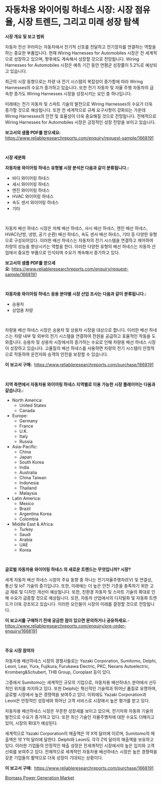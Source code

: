 <p><h1>자동차용 와이어링 하네스 시장: 시장 점유율, 시장 트렌드, 그리고 미래 성장 탐색</h1></p><p><strong>시장 개요 및 보고 범위</strong></p>
<p><p>자동차 전선 꾸러미는 자동차에서 전기적 신호를 전달하고 전기장치를 연결하는 역할을 하는 중요한 부품입니다. 현재 Wiring Harnesses for Automobiles 시장은 전 세계적으로 성장하고 있으며, 향후에도 계속해서 성장할 것으로 전망됩니다. Wiring Harnesses for Automobiles 시장은 예측 기간 동안 연평균 성장률이 5.2%로 예상되고 있습니다. </p><p>최근의 시장 동향으로는 차량 내 전기 시스템의 복잡성이 증가함에 따라 Wiring Harnesses의 수요가 증가하고 있습니다. 또한 전기 자동차 및 자율 주행 자동차의 급속한 증가도 Wiring Harnesses 시장을 성장시키는 요인 중 하나입니다. </p><p>미래에는 전기 자동차 및 스마트 기술의 발전으로 Wiring Harnesses의 수요가 더욱 증가할 것으로 예상됩니다. 또한 전 세계적으로 규제 요구사항이 강화되는 가운데 Wiring Harnesses의 안전 및 효율성이 더욱 중요해질 것으로 전망됩니다. 전체적으로 Wiring Harnesses for Automobiles 시장은 긍정적인 성장 전망을 보이고 있습니다.</p></p>
<p><strong>보고서의 샘플 PDF를 받으세요:</strong> <a href="https://www.reliableresearchreports.com/enquiry/request-sample/1668191">https://www.reliableresearchreports.com/enquiry/request-sample/1668191</a></p>
<p>&nbsp;</p>
<p><strong>시장 세분화</strong></p>
<p><strong>자동차용 와이어링 하네스 유형별 시장 분석은 다음과 같이 분류됩니다.:</strong></p>
<p><ul><li>바디 와이어링 하네스</li><li>섀시 와이어링 하네스</li><li>엔진 와이어링 하네스</li><li>HVAC 와이어링 하네스</li><li>속도 센서 와이어링 하네스</li><li>기타</li></ul></p>
<p>&nbsp;</p>
<p><p>자동차 배선 하네스 시장은 차체 배선 하네스, 샤시 배선 하네스, 엔진 배선 하네스, HVAC(난방, 냉방, 공기 순환) 배선 하네스, 속도 센서 배선 하네스, 기타 등 다양한 유형으로 구성되어있다. 이러한 배선 하네스는 자동차의 전기 시스템을 연결하고 제어하여 차량의 성능을 향상시키는 역할을 한다. 이러한 다양한 유형의 배선 하네스는 자동차 산업에서 중요한 부품으로 인식되며 수요가 계속해서 증가하고 있다.</p></p>
<p><strong>보고서의 샘플 PDF를 받으세요:</strong>&nbsp;<a href="https://www.reliableresearchreports.com/enquiry/request-sample/1668191">https://www.reliableresearchreports.com/enquiry/request-sample/1668191</a></p>
<p>&nbsp;</p>
<p><strong> 자동차용 와이어링 하네스 응용 분야별 시장 산업 조사는 다음과 같이 분류됩니다.:</strong></p>
<p><ul><li>승용차</li><li>상업용 차량</li></ul></p>
<p>&nbsp;</p>
<p><p>차량용 배선 하네스 시장은 승용차 및 상용차 시장을 대상으로 합니다. 이러한 배선 하네스는 차량 내부 및 외부의 전기 시스템을 연결하여 전원을 공급하고 효율적인 작동을 도와줍니다. 승용차 및 상용차 시장에서의 증가하는 수요로 인해 차량용 배선 하네스 시장이 성장하고 있습니다. 고품질의 배선 하네스를 사용하면 차량의 전기 시스템이 안정적으로 작동하여 운전자와 승객의 안전을 보장할 수 있습니다.</p></p>
<p><strong>이 보고서 구매:</strong>&nbsp; <a href="https://www.reliableresearchreports.com/purchase/1668191">https://www.reliableresearchreports.com/purchase/1668191</a></p>
<p>&nbsp;</p>
<p><strong>지역 측면에서 자동차용 와이어링 하네스 지역별로 이용 가능한 시장 플레이어는 다음과 같습니다.:</strong></p>
<p><ul>
    <li>
        North America:
        <ul>
            <li>United States</li>
            <li>Canada</li>
        </ul>
    </li>
    <li>
        Europe:
        <ul>
            <li>Germany</li>
            <li>France</li>
            <li>U.K.</li>
            <li>Italy</li>
            <li>Russia</li>
        </ul>
    </li>
    <li>
        Asia-Pacific:
        <ul>
            <li>China</li>
            <li>Japan</li>
            <li>South Korea</li>
            <li>India</li>
            <li>Australia</li>
            <li>China Taiwan</li>
            <li>Indonesia</li>
            <li>Thailand</li>
            <li>Malaysia</li>
        </ul>
    </li>
    <li>
        Latin America:
        <ul>
            <li>Mexico</li>
            <li>Brazil</li>
            <li>Argentina Korea</li>
            <li>Colombia</li>
        </ul>
    </li>
    <li>
        Middle East & Africa:
        <ul>
            <li>Turkey</li>
            <li>Saudi</li>
            <li>Arabia</li>
            <li>UAE</li>
            <li>Korea</li>
        </ul>
    </li>
    </ul></p>
<p>&nbsp;</p>
<p><strong>글로벌 자동차용 와이어링 하네스 의 새로운 트렌드는 무엇입니까? 시장?</strong></p>
<p><p>세계 자동차 배선 하네스 시장의 주요 동향 중 하나는 전기자율주행차(EV) 및 연결성, 통신 및 IoT 기술의 증가입니다. 또한, 미래에는 더 높은 안전 기준을 충족하기 위한 고급 재료 및 디자인 개선이 예상됩니다. 또한, 친환경 자동차 및 스마트 기술의 확대로 인해 수요가 급증할 것으로 예상됩니다. 또한, 자동차 산업에서의 디지털화 및 자동화 트렌드가 더욱 강조되고 있습니다. 이러한 요인들이 시장의 미래를 결정할 것으로 전망됩니다.</p></p>
<p><strong>이 보고서를 구매하기 전에 궁금한 점이 있으면 문의하거나 공유하세요.</strong>- <a href="https://www.reliableresearchreports.com/enquiry/pre-order-enquiry/1668191">https://www.reliableresearchreports.com/enquiry/pre-order-enquiry/1668191</a></p>
<p>&nbsp;</p>
<p><strong>주요 시장 참여자</strong></p>
<p><p>자동차용 배선하네스 시장의 경쟁사들로는 Yazaki Corporation, Sumitomo, Delphi, Leoni, Lear, Yura, Fujikura, Furukawa Electric, PKC, Nexans Autoelectric, Kromberg&Schubert, THB Group, Coroplast 등이 있다. </p><p>그중에서 Sumitomo는 세계적인 규모의 기업으로, 자동차용 배선하네스 분야에서 선두적인 위치를 차지하고 있다. 또한 Delphi는 혁신적인 기술력과 뛰어난 품질로 유명하며, 글로벌 시장에서 높은 경쟁력을 보여주고 있다. 이외에도 Yazaki Corporation과 Leoni은 안정적인 성장세와 뛰어난 고객 서비스로 시장에서 높은 평가를 받고 있다.</p><p>자동차용 배선하네스 시장은 꾸준한 성장세를 보이고 있으며, 전기차와 자동화 기술의 발전으로 수요가 증가하고 있다. 또한 최신 기술인 자율주행차에 대한 수요도 더해지고 있어, 시장의 확대가 예상된다.</p><p>세계적으로 Yazaki Corporation의 매출액은 약 X억 달러에 이르며, Sumitomo의 매출액은 약 Y억 달러에 달한다. Delphi와 Leoni도 각각 Z억 달러의 매출액을 보유하고 있다. 이러한 기업들의 안정적인 매출 성장은 전세계적인 시장에서의 높은 입지와 고객 신뢰를 보여주고 있다. 전체적으로 세계적인 자동차용 배선하네스 시장은 높은 경쟁력을 갖춘 기업들의 활약으로 더욱 성장이 기대되는 상황이다.</p></p>
<p><strong>이 보고서 구매:</strong>&nbsp;&nbsp;<a href="https://www.reliableresearchreports.com/purchase/1668191">https://www.reliableresearchreports.com/purchase/1668191</a></p>
<p><p><a href="https://github.com/WillieWoodard/Market-Research-Report-List-4/blob/main/biomass-power-generation-market.md">Biomass Power Generation Market</a></p></p>
